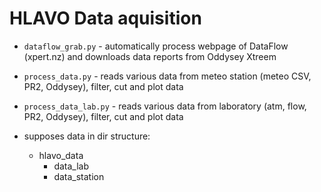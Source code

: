 # HLAVO Data aquisition

- `dataflow_grab.py` - automatically process webpage of DataFlow (xpert.nz) and downloads data reports from Oddysey Xtreem

- `process_data.py` - reads various data from meteo station (meteo CSV, PR2, Oddysey), filter, cut and plot data
- `process_data_lab.py` - reads various data from laboratory (atm, flow, PR2, Oddysey), filter, cut and plot data
- supposes data in dir structure:
    - hlavo_data
        - data_lab
        - data_station